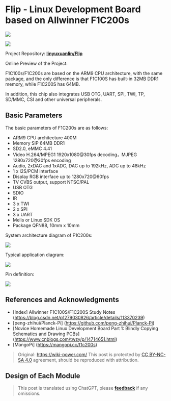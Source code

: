 # Flip - Linux Development Board based on Allwinner F1C200s

![](https://f004.backblazeb2.com/file/wiki-media/img/20220527234815.jpeg)

![](https://f004.backblazeb2.com/file/wiki-media/img/20220527234855.jpeg)

Project Repository: [**linyuxuanlin/Flip**](https://github.com/linyuxuanlin/Flip)

Online Preview of the Project:

<div class="altium-iframe-viewer">
  <div
    class="altium-ecad-viewer"
    data-project-src="https://github.com/linyuxuanlin/Flip/raw/main/Hardware/Flip_V0.1.zip"
  ></div>
</div>

F1C100s/F1C200s are based on the ARM9 CPU architecture, with the same package, and the only difference is that F1C100S has built-in 32MB DDR1 memory, while F1C200S has 64MB.

In addition, this chip also integrates USB OTG, UART, SPI, TWI, TP, SD/MMC, CSI and other universal peripherals.

## Basic Parameters

The basic parameters of F1C200s are as follows:

- ARM9 CPU architecture 400M
- Memory SIP 64MB DDR1
- SD2.0, eMMC 4.41
- Video H.264/MPEG1 1920x1080@30fps decoding，MJPEG 1280x720@30fps encoding
- Audio, 2xDAC and 1xADC, DAC up to 192kHz, ADC up to 48kHz
- 1 x I2S/PCM interface
- Display RGB interface up to 1280x720@60fps
- TV CVBS output, support NTSC/PAL
- USB OTG
- SDIO
- IR
- 3 x TWI
- 2 x SPI
- 3 x UART
- Melis or Linux SDK OS
- Package QFN88, 10mm x 10mm

System architecture diagram of F1C200s:

![](https://f004.backblazeb2.com/file/wiki-media/img/20220422152227.png)

Typical application diagram:

![](https://f004.backblazeb2.com/file/wiki-media/img/20220513232027.png)

Pin definition:

![](https://f004.backblazeb2.com/file/wiki-media/img/20220422153239.png)

## References and Acknowledgments

- [Index] Allwinner F1C100S/F1C200S Study Notes (https://blog.csdn.net/p1279030826/article/details/113370239)
- [peng-zhihui/Planck-Pi] (https://github.com/peng-zhihui/Planck-Pi)
- [Novice Homemade Linux Development Board Part 1: Blindly Copying Schematics and Drawing PCBs] (https://www.cnblogs.com/twzy/p/14714651.html)
- [MangoPi] (https://mangopi.cc/f1c200s)

> Original: <https://wiki-power.com/>
> This post is protected by [CC BY-NC-SA 4.0](https://creativecommons.org/licenses/by/4.0/deed.en) agreement, should be reproduced with attribution.

## Design of Each Module

> This post is translated using ChatGPT, please [**feedback**](https://github.com/linyuxuanlin/Wiki_MkDocs/issues/new) if any omissions.